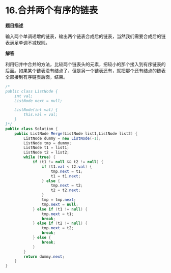# 16.合并两个有序的链表

**题目描述**

输入两个单调递增的链表，输出两个链表合成后的链表，当然我们需要合成后的链表满足单调不减规则。

**解答**

利用归并中合并的方法，比较两个链表头的元素，把较小的那个接入到有序链表的后面。如果某个链表没有结点了，但是另一个链表还有，就把那个还有结点的链表全部接到有序链表后面，结束。

```java
/*
public class ListNode {
    int val;
    ListNode next = null;

    ListNode(int val) {
        this.val = val;
    }
}*/
public class Solution {
    public ListNode Merge(ListNode list1,ListNode list2) {
        ListNode dummy = new ListNode(-1);
        ListNode tmp = dummy;
        ListNode t1 = list1;
        ListNode t2 = list2;
        while (true) {
            if (t1 != null && t2 != null) {
                if (t1.val < t2.val) {
                    tmp.next = t1;
                    t1 = t1.next;
                } else {
                    tmp.next = t2;
                    t2 = t2.next;
                }
                tmp = tmp.next;
                tmp.next = null;
            } else if (t1 != null) {
                tmp.next = t1;
                break;
            } else if (t2 != null) {
                tmp.next = t2;
                break;
            } else {
                break;
            }
        }
        return dummy.next;
    }
}
```